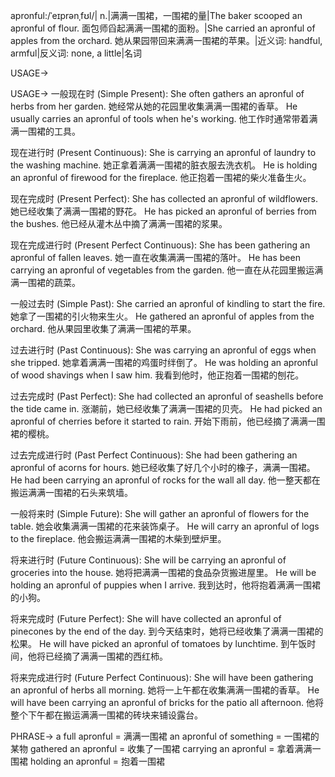 apronful:/ˈeɪprənˌfʊl/| n.|满满一围裙，一围裙的量|The baker scooped an apronful of flour.  面包师舀起满满一围裙的面粉。|She carried an apronful of apples from the orchard. 她从果园带回来满满一围裙的苹果。|近义词: handful, armful|反义词: none, a little|名词

USAGE->

USAGE->
一般现在时 (Simple Present):
She often gathers an apronful of herbs from her garden. 她经常从她的花园里收集满满一围裙的香草。
He usually carries an apronful of tools when he's working. 他工作时通常带着满满一围裙的工具。


现在进行时 (Present Continuous):
She is carrying an apronful of laundry to the washing machine. 她正拿着满满一围裙的脏衣服去洗衣机。
He is holding an apronful of firewood for the fireplace. 他正抱着一围裙的柴火准备生火。


现在完成时 (Present Perfect):
She has collected an apronful of wildflowers. 她已经收集了满满一围裙的野花。
He has picked an apronful of berries from the bushes. 他已经从灌木丛中摘了满满一围裙的浆果。


现在完成进行时 (Present Perfect Continuous):
She has been gathering an apronful of fallen leaves. 她一直在收集满满一围裙的落叶。
He has been carrying an apronful of vegetables from the garden. 他一直在从花园里搬运满满一围裙的蔬菜。


一般过去时 (Simple Past):
She carried an apronful of kindling to start the fire. 她拿了一围裙的引火物来生火。
He gathered an apronful of apples from the orchard. 他从果园里收集了满满一围裙的苹果。


过去进行时 (Past Continuous):
She was carrying an apronful of eggs when she tripped. 她拿着满满一围裙的鸡蛋时绊倒了。
He was holding an apronful of wood shavings when I saw him. 我看到他时，他正抱着一围裙的刨花。


过去完成时 (Past Perfect):
She had collected an apronful of seashells before the tide came in. 涨潮前，她已经收集了满满一围裙的贝壳。
He had picked an apronful of cherries before it started to rain. 开始下雨前，他已经摘了满满一围裙的樱桃。


过去完成进行时 (Past Perfect Continuous):
She had been gathering an apronful of acorns for hours. 她已经收集了好几个小时的橡子，满满一围裙。
He had been carrying an apronful of rocks for the wall all day. 他一整天都在搬运满满一围裙的石头来筑墙。


一般将来时 (Simple Future):
She will gather an apronful of flowers for the table. 她会收集满满一围裙的花来装饰桌子。
He will carry an apronful of logs to the fireplace. 他会搬运满满一围裙的木柴到壁炉里。


将来进行时 (Future Continuous):
She will be carrying an apronful of groceries into the house. 她将把满满一围裙的食品杂货搬进屋里。
He will be holding an apronful of puppies when I arrive. 我到达时，他将抱着满满一围裙的小狗。


将来完成时 (Future Perfect):
She will have collected an apronful of pinecones by the end of the day. 到今天结束时，她将已经收集了满满一围裙的松果。
He will have picked an apronful of tomatoes by lunchtime. 到午饭时间，他将已经摘了满满一围裙的西红柿。


将来完成进行时 (Future Perfect Continuous):
She will have been gathering an apronful of herbs all morning. 她将一上午都在收集满满一围裙的香草。
He will have been carrying an apronful of bricks for the patio all afternoon. 他将整个下午都在搬运满满一围裙的砖块来铺设露台。



PHRASE->
a full apronful = 满满一围裙
an apronful of something = 一围裙的某物
gathered an apronful = 收集了一围裙
carrying an apronful = 拿着满满一围裙
holding an apronful =  抱着一围裙
